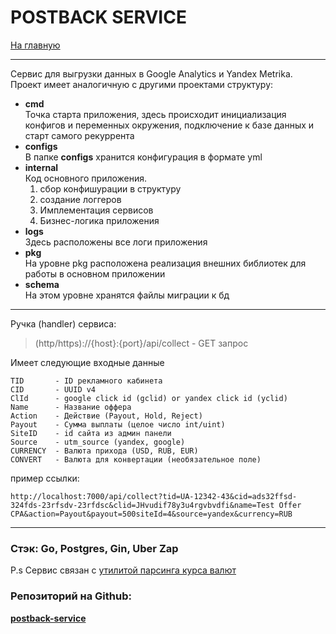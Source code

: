 # POSTBACK SERVICE

[На главную](/README.md)

---

Сервис для выгрузки данных в Google Analytics и Yandex Metrika. Проект имеет аналогичную с другими проектами структуру:

- __cmd__  
  Точка старта приложения, здесь происходит инициализация конфигов и переменных окружения, подключение к базе данных и старт самого рекуррента  
- __configs__  
  В папке __configs__ хранится конфигурация в формате yml
- __internal__  
  Код основного приложения.  
  1. сбор конфишурации в структуру
  2. создание логгеров
  3. Имплементация сервисов
  4. Бизнес-логика приложения
- __logs__  
  Здесь расположены все логи приложения
- __pkg__  
  На уровне pkg расположена реализация внешних библиотек для работы в основном приложении
- __schema__  
  На этом уровне хранятся файлы миграции к бд

---

Ручка (handler) сервиса:
> (http/https)://{host}:{port}/api/collect - GET запрос

Имеет следующие входные данные
```
TID       - ID рекламного кабинета
CID       - UUID v4
ClId      - google click id (gclid) or yandex click id (yclid)
Name      - Название оффера
Action    - Действие (Payout, Hold, Reject)
Payout    - Сумма выплаты (целое число int/uint)
SiteID    - id сайта из админ панели
Source    - utm_source (yandex, google)
CURRENCY  - Валюта прихода (USD, RUB, EUR)
CONVERT   - Валюта для конвертации (необязательное поле)
```
пример ссылки:
```
http://localhost:7000/api/collect?tid=UA-12342-43&cid=ads32ffsd-324fds-23rfsdv-23rfdsc&clid=JHvudif78y3u4rgvbvdfi&name=Test Offer CPA&action=Payout&payout=500siteId=4&source=yandex&currency=RUB
```
---

### Стэк: __Go__, __Postgres__, __Gin__, __Uber Zap__

P.s Сервис связан с [утилитой парсинга курса валют](/parse-course/README.md)

### Репозиторий на Github:  
[__postback-service__](https://github.com/bwm-tech/postback-service)  

